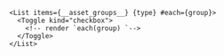 
```svelte mode="static" label="structure"
<List items={__asset_groups__} {type} #each={group}>
  <Toggle kind="checkbox">
    <!-- render `each(group) `-->
  </Toggle>
</List>
```
